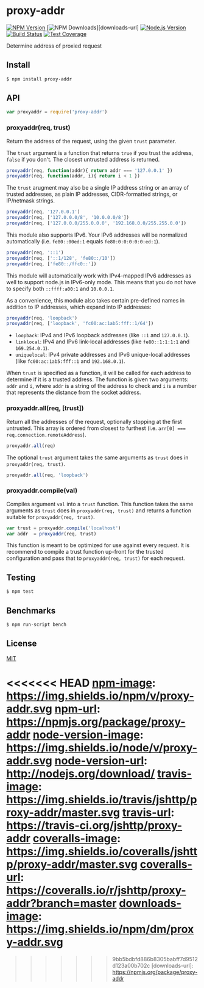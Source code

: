 # proxy-addr

[![NPM Version][npm-image]][npm-url]
[![NPM Downloads][downloads-image]][downloads-url]
[![Node.js Version][node-version-image]][node-version-url]
[![Build Status][travis-image]][travis-url]
[![Test Coverage][coveralls-image]][coveralls-url]

Determine address of proxied request

## Install

```sh
$ npm install proxy-addr
```

## API

```js
var proxyaddr = require('proxy-addr')
```

### proxyaddr(req, trust)

Return the address of the request, using the given `trust` parameter.

The `trust` argument is a function that returns `true` if you trust
the address, `false` if you don't. The closest untrusted address is
returned.

```js
proxyaddr(req, function(addr){ return addr === '127.0.0.1' })
proxyaddr(req, function(addr, i){ return i < 1 })
```

The `trust` arugment may also be a single IP address string or an
array of trusted addresses, as plain IP addresses, CIDR-formatted
strings, or IP/netmask strings.

```js
proxyaddr(req, '127.0.0.1')
proxyaddr(req, ['127.0.0.0/8', '10.0.0.0/8'])
proxyaddr(req, ['127.0.0.0/255.0.0.0', '192.168.0.0/255.255.0.0'])
```

This module also supports IPv6. Your IPv6 addresses will be normalized
automatically (i.e. `fe80::00ed:1` equals `fe80:0:0:0:0:0:ed:1`).

```js
proxyaddr(req, '::1')
proxyaddr(req, ['::1/128', 'fe80::/10'])
proxyaddr(req, ['fe80::/ffc0::'])
```

This module will automatically work with IPv4-mapped IPv6 addresses
as well to support node.js in IPv6-only mode. This means that you do
not have to specify both `::ffff:a00:1` and `10.0.0.1`.

As a convenience, this module also takes certain pre-defined names
in addition to IP addresses, which expand into IP addresses:

```js
proxyaddr(req, 'loopback')
proxyaddr(req, ['loopback', 'fc00:ac:1ab5:fff::1/64'])
```

  * `loopback`: IPv4 and IPv6 loopback addresses (like `::1` and
    `127.0.0.1`).
  * `linklocal`: IPv4 and IPv6 link-local addresses (like
    `fe80::1:1:1:1` and `169.254.0.1`).
  * `uniquelocal`: IPv4 private addresses and IPv6 unique-local
    addresses (like `fc00:ac:1ab5:fff::1` and `192.168.0.1`).

When `trust` is specified as a function, it will be called for each
address to determine if it is a trusted address. The function is
given two arguments: `addr` and `i`, where `addr` is a string of
the address to check and `i` is a number that represents the distance
from the socket address.

### proxyaddr.all(req, [trust])

Return all the addresses of the request, optionally stopping at the
first untrusted. This array is ordered from closest to furthest
(i.e. `arr[0] === req.connection.remoteAddress`).

```js
proxyaddr.all(req)
```

The optional `trust` argument takes the same arguments as `trust`
does in `proxyaddr(req, trust)`.

```js
proxyaddr.all(req, 'loopback')
```

### proxyaddr.compile(val)

Compiles argument `val` into a `trust` function. This function takes
the same arguments as `trust` does in `proxyaddr(req, trust)` and
returns a function suitable for `proxyaddr(req, trust)`.

```js
var trust = proxyaddr.compile('localhost')
var addr  = proxyaddr(req, trust)
```

This function is meant to be optimized for use against every request.
It is recommend to compile a trust function up-front for the trusted
configuration and pass that to `proxyaddr(req, trust)` for each request.

## Testing

```sh
$ npm test
```

## Benchmarks

```sh
$ npm run-script bench
```

## License

[MIT](LICENSE)

<<<<<<< HEAD
[npm-image]: https://img.shields.io/npm/v/proxy-addr.svg
[npm-url]: https://npmjs.org/package/proxy-addr
[node-version-image]: https://img.shields.io/node/v/proxy-addr.svg
[node-version-url]: http://nodejs.org/download/
[travis-image]: https://img.shields.io/travis/jshttp/proxy-addr/master.svg
[travis-url]: https://travis-ci.org/jshttp/proxy-addr
[coveralls-image]: https://img.shields.io/coveralls/jshttp/proxy-addr/master.svg
[coveralls-url]: https://coveralls.io/r/jshttp/proxy-addr?branch=master
[downloads-image]: https://img.shields.io/npm/dm/proxy-addr.svg
=======
[npm-image]: https://img.shields.io/npm/v/proxy-addr.svg?style=flat
[npm-url]: https://npmjs.org/package/proxy-addr
[node-version-image]: https://img.shields.io/node/v/proxy-addr.svg?style=flat
[node-version-url]: http://nodejs.org/download/
[travis-image]: https://img.shields.io/travis/jshttp/proxy-addr.svg?style=flat
[travis-url]: https://travis-ci.org/jshttp/proxy-addr
[coveralls-image]: https://img.shields.io/coveralls/jshttp/proxy-addr.svg?style=flat
[coveralls-url]: https://coveralls.io/r/jshttp/proxy-addr?branch=master
[downloads-image]: https://img.shields.io/npm/dm/proxy-addr.svg?style=flat
>>>>>>> 9bb5bdbfd886b8305babff7d9512d123a00b702c
[downloads-url]: https://npmjs.org/package/proxy-addr
